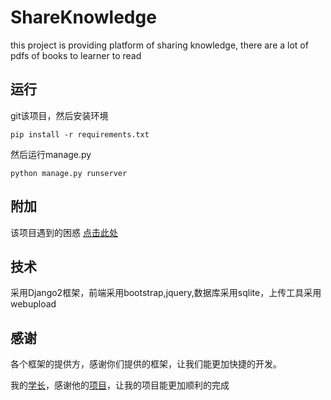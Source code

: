 # ShareKnowledge #

this project is providing platform of sharing knowledge, there are a lot of pdfs of books to learner to read

## 运行 ##

git该项目，然后安装环境

	pip install -r requirements.txt

然后运行manage.py

	python manage.py runserver
	


## 附加 ##

该项目遇到的困惑
[点击此处](https://kiudou.github.io/2018/04/30/problem-to-ShareKnowledge/)


## 技术 ##

采用Django2框架，前端采用bootstrap,jquery,数据库采用sqlite，上传工具采用webupload

## 感谢 ##

各个框架的提供方，感谢你们提供的框架，让我们能更加快捷的开发。

我的[学长](https://github.com/jinixin/)，感谢他的[项目](https://github.com/jinixin/upload-demo)，让我的项目能更加顺利的完成